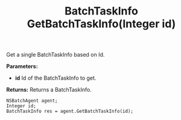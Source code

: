 ﻿---
uid: crmscript_ref_NSBatchAgent_GetBatchTaskInfo
title: BatchTaskInfo GetBatchTaskInfo(Integer id)
intellisense: NSBatchAgent.GetBatchTaskInfo
keywords: NSBatchAgent, GetBatchTaskInfo
so.topic: reference
---

Get a single BatchTaskInfo based on Id.

**Parameters:**
 - **id** Id of the BatchTaskInfo to get.

**Returns:** Returns a BatchTaskInfo.

```crmscript
NSBatchAgent agent;
Integer id;
BatchTaskInfo res = agent.GetBatchTaskInfo(id);
```

